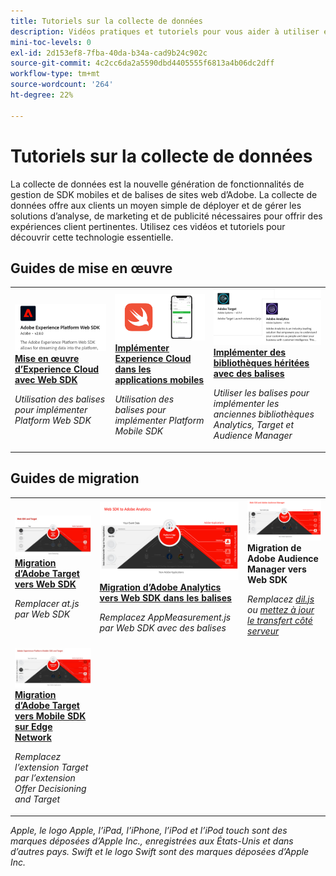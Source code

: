 ```yaml
---
title: Tutoriels sur la collecte de données
description: Vidéos pratiques et tutoriels pour vous aider à utiliser efficacement la collecte de données
mini-toc-levels: 0
exl-id: 2d153ef8-7fba-40da-b34a-cad9b24c902c
source-git-commit: 4c2cc6da2a5590dbd4405555f6813a4b06dc2dff
workflow-type: tm+mt
source-wordcount: '264'
ht-degree: 22%

---
```


# Tutoriels sur la collecte de données

La collecte de données est la nouvelle génération de fonctionnalités de gestion de SDK mobiles et de balises de sites web d’Adobe. La collecte de données offre aux clients un moyen simple de déployer et de gérer les solutions d’analyse, de marketing et de publicité nécessaires pour offrir des expériences client pertinentes. Utilisez ces vidéos et tutoriels pour découvrir cette technologie essentielle.

<div id="recs-overview-body-1"></div>
<div id="recs-overview-body-2"></div>
<div id="recs-overview-body-3"></div>
<div id="recs-overview-body-4"></div>
<div id="recs-overview-body-5"></div>
<div id="recs-overview-body-6"></div>

<div id="staff-picks-section">

## Guides de mise en œuvre

<table>
<tr>
  <td>
    <a href="https://experienceleague.adobe.com/fr/docs/platform-learn/implement-web-sdk/overview" target="_blank">
      <img alt="Implémenter dʼAdobe Experience Cloud avec le SDK web" src="assets/thumb_websdk.png" />
    </a>
    <div>
      <a href="https://experienceleague.adobe.com/fr/docs/platform-learn/implement-web-sdk/overview" target="_blank">
    <strong>Mise en œuvre d’Experience Cloud avec Web SDK</strong>
    </a>
    </div>
    <p>
    <em>Utilisation des balises pour implémenter Platform Web SDK</em>
    <p>
  </td>
  <td>
    <a href="https://experienceleague.adobe.com/fr/docs/platform-learn/implement-mobile-sdk/overview" target="_blank">
      <img alt="Implémentation dans les applications mobiles" src="assets/thumb_swift.png" />
    </a>
    <div>
      <a href="https://experienceleague.adobe.com/fr/docs/platform-learn/implement-mobile-sdk/overview" target="_blank">
    <strong>Implémenter Experience Cloud dans les applications mobiles</strong>
    </a>
    </div>
    <p>
    <em>Utilisation des balises pour implémenter Platform Mobile SDK</em>
    <p>
  </td>
  <td>
    <a href="https://experienceleague.adobe.com/fr/docs/platform-learn/migrate-target-to-websdk/introduction" target="_blank">
      <img alt="Migration de Target vers Web SDK" src="assets/thumb_legacy.png" />
    </a>
    <div>
      <a href="https://experienceleague.adobe.com/fr/docs/platform-learn/migrate-target-to-websdk/introduction" target="_blank">
    <strong>Implémenter des bibliothèques héritées avec des balises</strong>
    </a>
    </div>
    <p>
    <em>Utiliser les balises pour implémenter les anciennes bibliothèques Analytics, Target et Audience Manager</em>
    <p>
  </td>
</tr>
</table>

## Guides de migration

<table>
<tr>
  <td>
    <a href="https://experienceleague.adobe.com/fr/docs/platform-learn/migrate-target-to-websdk/introduction" target="_blank">
      <img alt="Migration de Target vers Web SDK" src="assets/thumb_targetWebSdk.jpg" />
    </a>
    <div>
      <a href="https://experienceleague.adobe.com/fr/docs/platform-learn/migrate-target-to-websdk/introduction" target="_blank">
    <strong>Migration d’Adobe Target vers Web SDK</strong>
    </a>
    </div>
    <p>
    <em>Remplacer at.js par Web SDK</em>
    <p>
  </td>
  <td>
    <a href="https://experienceleague.adobe.com/fr/docs/platform-learn/migrate-analytics-to-websdk/migration-to-websdk-overview" target="_blank">
      <img alt="Implémenter dʼAdobe Experience Cloud avec le SDK web" src="assets/thumb_analyticsWebSdk.png" />
    </a>
    <div>
      <a href="https://experienceleague.adobe.com/fr/docs/platform-learn/migrate-analytics-to-websdk/migration-to-websdk-overview" target="_blank">
    <strong>Migration d’Adobe Analytics vers Web SDK dans les balises</strong>
    </a>
    </div>
    <p>
    <em>Remplacez AppMeasurement.js par Web SDK avec des balises</em>
    <p>
  </td>
  <td>
      <img alt="Migration de Target vers Web SDK" src="assets/thumb_aamWebSdk.png" />
    </a>
    <div>
      <strong>Migration de Adobe Audience Manager vers Web SDK</strong>
    </div>
    <p>
    <em>Remplacez <a href="https://experienceleague.adobe.com/fr/docs/audience-manager/user-guide/migrate-to-web-sdk/dil-extension-to-web-sdk" target="_blank">dil.js</a> ou <a href="https://experienceleague.adobe.com/fr/docs/audience-manager/user-guide/migrate-to-web-sdk/appmeasurement-to-web-sdk" target="_blank">mettez à jour le transfert côté serveur</a></em>
    <p>
  </td>
</tr>
<tr>
  <td>
    <a href="https://experienceleague.adobe.com/fr/docs/platform-learn/migrate-target-to-mobile-sdk-decisioning/overview" target="_blank">
      <img alt="Migration de Target vers Mobile SDK sur Edge Network" src="assets/thumb_targetMobileSdk.jpg" />
    </a>
    <div>
      <a href="https://experienceleague.adobe.com/fr/docs/platform-learn/migrate-target-to-mobile-sdk-decisioning/overview" target="_blank">
    <strong>Migration d’Adobe Target vers Mobile SDK sur Edge Network</strong>
    </a>
    </div>
    <p>
    <em>Remplacez l’extension Target par l’extension Offer Decisioning and Target</em>
    <p>
  </td>
  <td>
  </td>
  <td>
  </td>
  </tr>
</table>

</div>

*Apple, le logo Apple, l’iPad, l’iPhone, l’iPod et l’iPod touch sont des marques déposées d’Apple Inc., enregistrées aux États-Unis et dans d’autres pays. Swift et le logo Swift sont des marques déposées d’Apple Inc.*
